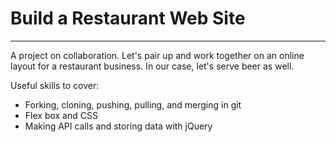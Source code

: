 # Build a Restaurant Web Site
--------

A project on collaboration. Let's pair up and work together on an online layout for a restaurant business. In our case, let's serve beer as well.

Useful skills to cover:
* Forking, cloning, pushing, pulling, and merging in git
* Flex box and CSS
* Making API calls and storing data with jQuery
